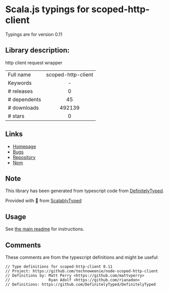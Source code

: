 
# Scala.js typings for scoped-http-client

Typings are for version 0.11

## Library description:
http client request wrapper

|                    |                 |
| ------------------ | :-------------: |
| Full name          | scoped-http-client |
| Keywords           | - |
| # releases         | 0 |
| # dependents       | 45 |
| # downloads        | 492139 |
| # stars            | 0 |

## Links
- [Homepage](https://github.com/technoweenie/node-scoped-http-client)
- [Bugs](https://github.com/technoweenie/node-scoped-http-client/issues)
- [Repository](https://github.com/technoweenie/node-scoped-http-client)
- [Npm](https://www.npmjs.com/package/scoped-http-client)
    


## Note
This library has been generated from typescript code from [DefinitelyTyped](https://definitelytyped.org).

Provided with :purple_heart: from [ScalablyTyped](https://github.com/oyvindberg/ScalablyTyped)

## Usage
See [the main readme](../../readme.md) for instructions.

## Comments

These comments are from the typescript definitions and might be useful:
```
// Type definitions for scoped-http-client 0.11
// Project: https://github.com/technoweenie/node-scoped-http-client
// Definitions by: Matt Perry <https://github.com/mattvperry>
//                 Ryan Adolf <https://github.com/rianadon>
// Definitions: https://github.com/DefinitelyTyped/DefinitelyTyped

```

